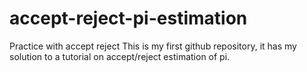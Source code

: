 # accept-reject-pi-estimation
Practice with accept reject
This is my first github repository, it has my solution
to a tutorial on accept/reject estimation of pi.
